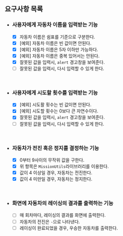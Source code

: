 ## 요구사항 목록

- ### 사용자에게 자동차 이름을 입력받는 기능
  - [x] 자동차 이름은 쉼표를 기준으로 구분한다.
  - [x] [예외] 자동차 이름은 빈 값이면 안된다.
  - [x] [예외] 자동차 이름은 5자 이하만 가능하다.
  - [x] [예외] 자동차 이름은 중복 있어서는 안된다.
  - [x] 잘못된 값을 입력시, `alert` 경고창을 보여준다.
  - [ ] 잘못된 값을 입력시, 다시 입력할 수 있게 한다.

<br/>

- ### 사용자에게 시도할 횟수를 입력받는 기능
  - [x] [예외] 시도활 횟수는 빈 값이면 안된다.
  - [x] [예외] 시도할 횟수는 0보다 큰 자연수이다.
  - [x] 잘못된 값을 입력시, `alert` 경고창을 보여준다.
  - [ ] 잘못된 값을 입력시, 다시 입력할 수 있게 한다.

<br/>

- ### 자동차가 전진 혹은 정지를 결정하는 기능
  - [x] 0부터 9사이의 무작위 값을 구한다.
  - [x] 위 항목은 `MissionUtils`라이브러리를 이용한다.
  - [x] 값이 4 이상일 경우, 자동차는 전진한다.
  - [x] 값이 4 미만일 경우, 자동차는 정지한다.

<br/>

- ### 화면에 자동차의 레이싱의 결과를 출력하는 기능
  - [ ] 매 회차마다, 레이싱의 결과를 화면에 출력한다.
  - [ ] 자동차의 전진은 `-`으로 나타낸다.
  - [ ] 레이싱이 완료되었을 경우, 우승한 자동차를 출력한다.
  
<br/>